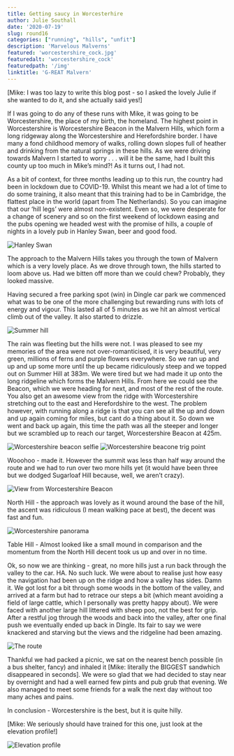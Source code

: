 ```yaml
---
title: Getting saucy in Worcesterhire
author: Julie Southall
date: '2020-07-19'
slug: round16
categories: ["running", "hills", "unfit"]
description: 'Marvelous Malverns'
featured: 'worcestershire_cock.jpg'
featuredalt: 'worcestershire_cock'
featuredpath: '/img'
linktitle: 'G-REAT Malvern'
---
```


[Mike: I was too lazy to write this blog post - so I asked the lovely Julie if she wanted to do it, and 
she actually said yes!]

If I was going to do any of these runs with Mike, it was going to be Worcestershire, the place of my 
birth, the homeland.  The highest point in Worcestershire is Worcestershire Beacon in the Malvern Hills, 
which form a long ridgeway along the Worcestershire and Herefordshire border. I have many a fond 
childhood memory of walks, rolling down slopes full of heather and drinking from the natural springs in 
these hills. As we were driving towards Malvern I started to worry . . . will it be the same, had I 
built this county up too much in Mike’s mind?! As it turns out, I had not. 

As a bit of context, for three months leading up to this run, the country had been in lockdown due to 
COVID-19. Whilst this meant we had a lot of time to do some training, it also meant that this training 
had to be in Cambridge, the flattest place in the world (apart from The Netherlands). So you can 
imagine that our ‘hill legs’ were almost non-existent. Even so, we were desperate for a change of scenery 
and so on the first weekend of lockdown easing and the pubs opening we headed west with the promise of 
hills, a couple of nights in a lovely pub in Hanley Swan, beer and good food.

![Hanley Swan][1]

The approach to the Malvern Hills takes you through the town of Malvern which is a very lovely place. As 
we drove through town, the hills started to loom above us. Had we bitten off more than we could chew? 
Probably, they looked massive.  

Having secured a free parking spot (win) in Dingle car park we commenced what was to be one of the more 
challenging but rewarding runs with lots of energy and vigour. This lasted all of 5 minutes as we hit an 
almost vertical climb out of the valley. It also started to drizzle.   

![Summer hill][2]

The rain was fleeting but the hills were not. I was pleased to see my memories of the area were not 
over-romanticised, it is very beautiful, very green, millions of ferns and purple flowers everywhere. 
So we ran up and up and up some more until the up became ridiculously steep and we topped out on Summer 
Hill at 383m. We were tired but we had made it up onto the long ridgeline which forms the Malvern Hills. 
From here we could see the Beacon, which we were heading for next, and most of the rest of the route. You 
also get an awesome view from the ridge with Worcestershire stretching out to the east and Herefordshire 
to the west. The problem however, with running along a ridge is that you can see all the up and down and 
up again coming for miles, but cant do a thing about it. So down we went and back up again, this time the path was all the steeper and longer but we scrambled up to reach our target, Worcestershire Beacon at 
425m. 

![Worcestershire beacon selfie][3]
![Worcestershire beacone trig point][4]

Wooohoo - made it. However the summit was less than half way around the route and we had to run over two 
more hills yet (it would have been three but we dodged Sugarloaf Hill because, well, we aren’t crazy).  

![View from Worcestershire Beacon][5]

North Hill - the approach was lovely as it wound around the base of the hill, the ascent was ridiculous 
(I mean walking pace at best), the decent was fast and fun.

![Worcestershire panorama][6]

Table Hill - Almost looked like a small mound in comparison and the momentum from the North Hill decent 
took us up and over in no time.

Ok, so now we are thinking - great, no more hills just a run back through the valley to the car. HA. No 
such luck. We were about to realise just how easy the navigation had been up on the ridge and how a 
valley has sides. Damn it. We got lost for a bit through some woods in the bottom of the valley, and 
arrived at a farm but had to retrace our steps a bit (which meant avoiding a field of large cattle, which 
I personally was pretty happy about). We were faced with another large hill littered with sheep poo, not 
the best for grip. After a restful jog through the woods and back into the valley, after one final push 
we eventually ended up back in Dingle. Its fair to say we were knackered and starving but the views and 
the ridgeline had been amazing.  

![The route][7]

Thankful we had packed a picnic, we sat on the nearest bench possible (in a bus shelter, fancy) and 
inhaled it [Mike: literally the BIGGEST sandwhich disappeared in seconds]. We were so glad that we had 
decided to stay near by overnight and had a well earned few pints and pub grub that evening. We also 
managed to meet some friends for a walk the next day without too many aches and pains.  

In conclusion - Worcestershire is the best, but it is quite hilly.

[Mike: We seriously should have trained for this one, just look at the elevation profile!]

![Elevation profile][8]

[1]: /img/worcestershire_swan.jpg
[2]: /img/worcestershire_summer_to_beacome.jpg
[3]: /img/worcestershire_beacon_summit.jpg
[4]: /img/worcestershire_beacon_trig.jpg
[5]: /img/worcestershire_beacon_hill_view.jpg
[6]: /img/worcestershire_pano.jpg
[7]: /img/worcestershire_route.png
[8]: /img/worcestershire_profile.png
